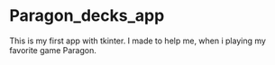 # Paragon_decks_app
This is my first app with tkinter. I made to help me, when i playing my favorite game Paragon.
